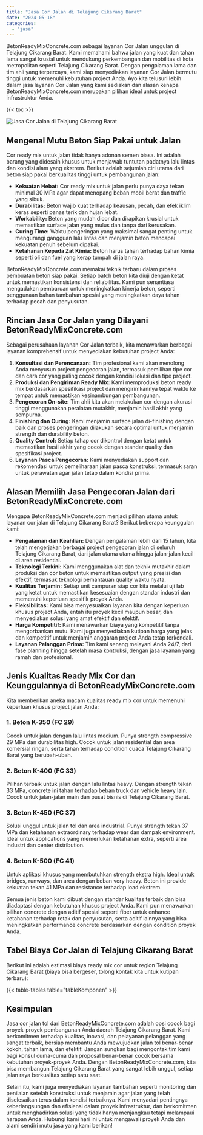 ```yaml
---
title: "Jasa Cor Jalan di Telajung Cikarang Barat"
date: "2024-05-18"
categories: 
  - "jasa"
---
```


BetonReadyMixConcrete.com sebagai layanan Cor Jalan unggulan di Telajung Cikarang Barat. Kami memahami bahwa jalan yang kuat dan tahan lama sangat krusial untuk mendukung perkembangan dan mobilitas di kota metropolitan seperti Telajung Cikarang Barat. Dengan pengalaman lama dan tim ahli yang terpercaya, kami siap menyediakan layanan Cor Jalan bermutu tinggi untuk memenuhi kebutuhan project Anda. Ayo kita telusuri lebih dalam jasa layanan Cor Jalan yang kami sediakan dan alasan kenapa BetonReadyMixConcrete.com merupakan pilihan ideal untuk project infrastruktur Anda.

{{< toc >}}

![Jasa Cor Jalan di Telajung Cikarang Barat](https://betoncor8.github.io/cor/harga-beton-readymix-concrete%20(20).png)

## Mengenal Mutu Beton Siap Pakai untuk Jalan

Cor ready mix untuk jalan tidak hanya adonan semen biasa. Ini adalah barang yang didesain khusus untuk menjawab tuntutan padatnya lalu lintas dan kondisi alam yang ekstrem. Berikut adalah sejumlah ciri utama dari beton siap pakai berkualitas tinggi untuk pembangunan jalan:

- **Kekuatan Hebat:** Cor ready mix untuk jalan perlu punya daya tekan minimal 30 MPa agar dapat menopang beban mobil berat dan traffic yang sibuk.
- **Durabilitas:** Beton wajib kuat terhadap keausan, pecah, dan efek iklim keras seperti panas terik dan hujan lebat.
- **Workability:** Beton yang mudah dicor dan dirapikan krusial untuk memastikan surface jalan yang mulus dan tanpa dari kerusakan.
- **Curing Time:** Waktu pengeringan yang maksimal sangat penting untuk mengurangi gangguan lalu lintas dan menjamin beton mencapai kekuatan penuh sebelum dipakai.
- **Ketahanan Kepada Zat Kimia:** Beton harus tahan terhadap bahan kimia seperti oli dan fuel yang kerap tumpah di jalan raya.

BetonReadyMixConcrete.com memakai teknik terbaru dalam proses pembuatan beton siap pakai. Setiap batch beton kita diuji dengan ketat untuk memastikan konsistensi dan reliabilitas. Kami pun senantiasa mengadakan pembaruan untuk meningkatkan kinerja beton, seperti penggunaan bahan tambahan spesial yang meningkatkan daya tahan terhadap pecah dan penyusutan.

## Rincian Jasa Cor Jalan yang Dilayani BetonReadyMixConcrete.com

Sebagai perusahaan layanan Cor Jalan terbaik, kita menawarkan berbagai layanan komprehensif untuk menyediakan kebutuhan project Anda:

1. **Konsultasi dan Perencanaan:** Tim profesional kami akan menolong Anda menyusun project pengecoran jalan, termasuk pemilihan tipe cor dan cara cor yang paling cocok dengan kondisi lokasi dan tipe project.
2. **Produksi dan Pengiriman Ready Mix:** Kami memproduksi beton ready mix berdasarkan spesifikasi project dan mengirimkannya tepat waktu ke tempat untuk memastikan kesinambungan pembangunan.
3. **Pengecoran On-site:** Tim ahli kita akan melakukan cor dengan akurasi tinggi menggunakan peralatan mutakhir, menjamin hasil akhir yang sempurna.
4. **Finishing dan Curing:** Kami menjamin surface jalan di-finishing dengan baik dan proses pengeringan dilakukan secara optimal untuk menjamin strength dan durability beton.
5. **Quality Control:** Setiap tahap cor dikontrol dengan ketat untuk memastikan hasil akhir yang cocok dengan standar quality dan spesifikasi project.
6. **Layanan Pasca Pengecoran:** Kami menyediakan support dan rekomendasi untuk pemeliharaan jalan pasca konstruksi, termasuk saran untuk perawatan agar jalan tetap dalam kondisi prima.

## Alasan Memilih Jasa Pengecoran Jalan dari BetonReadyMixConcrete.com

Mengapa BetonReadyMixConcrete.com menjadi pilihan utama untuk layanan cor jalan di Telajung Cikarang Barat? Berikut beberapa keunggulan kami:

- **Pengalaman dan Keahlian:** Dengan pengalaman lebih dari 15 tahun, kita telah mengerjakan berbagai project pengecoran jalan di seluruh Telajung Cikarang Barat, dari jalan utama utama hingga jalan-jalan kecil di area residential.
- **Teknologi Terkini:** Kami menggunakan alat dan teknik mutakhir dalam produksi dan cor beton untuk memastikan output yang presisi dan efektif, termasuk teknologi pemantauan quality waktu nyata.
- **Kualitas Terjamin:** Setiap unit campuran siap cor kita melalui uji lab yang ketat untuk memastikan kesesuaian dengan standar industri dan memenuhi keperluan spesifik proyek Anda.
- **Fleksibilitas:** Kami bisa menyesuaikan layanan kita dengan keperluan khusus project Anda, entah itu proyek kecil maupun besar, dan menyediakan solusi yang amat efektif dan efektif.
- **Harga Kompetitif:** Kami menawarkan biaya yang kompetitif tanpa mengorbankan mutu. Kami juga menyediakan kutipan harga yang jelas dan kompetitif untuk menjamin anggaran project Anda tetap terkendali.
- **Layanan Pelanggan Prima:** Tim kami senang melayani Anda 24/7, dari fase planning hingga setelah masa kontruksi, dengan jasa layanan yang ramah dan profesional.

## Jenis Kualitas Ready Mix Cor dan Keunggulannya di BetonReadyMixConcrete.com

Kita memberikan aneka macam kualitas ready mix cor untuk memenuhi keperluan khusus project jalan Anda:

### 1\. Beton K-350 (FC 29)

Cocok untuk jalan dengan lalu lintas medium. Punya strength compressive 29 MPa dan durabilitas high. Cocok untuk jalan residential dan area komersial ringan, serta tahan terhadap condition cuaca Telajung Cikarang Barat yang berubah-ubah.

### 2\. Beton K-400 (FC 33)

Pilihan terbaik untuk jalan dengan lalu lintas heavy. Dengan strength tekan 33 MPa, concrete ini tahan terhadap beban truck dan vehicle heavy lain. Cocok untuk jalan-jalan main dan pusat bisnis di Telajung Cikarang Barat.

### 3\. Beton K-450 (FC 37)

Solusi unggul untuk jalan tol dan area industrial. Punya strength tekan 37 MPa dan ketahanan extraordinary terhadap wear dan dampak environment. Ideal untuk applications yang memerlukan ketahanan extra, seperti area industri dan center distribution.

### 4\. Beton K-500 (FC 41)

Untuk aplikasi khusus yang membutuhkan strength ekstra high. Ideal untuk bridges, runways, dan area dengan beban very heavy. Beton ini provide kekuatan tekan 41 MPa dan resistance terhadap load ekstrem.

Semua jenis beton kami dibuat dengan standar kualitas terbaik dan bisa diadaptasi dengan kebutuhan khusus project Anda. Kami pun menawarkan pilihan concrete dengan aditif spesial seperti fiber untuk enhance ketahanan terhadap retak dan penyusutan, serta aditif lainnya yang bisa meningkatkan performance concrete berdasarkan dengan condition proyek Anda.

## Tabel Biaya Cor Jalan di Telajung Cikarang Barat

Berikut ini adalah estimasi biaya ready mix cor untuk region Telajung Cikarang Barat (biaya bisa bergeser, tolong kontak kita untuk kutipan terbaru):

{{< table-tables table="tableKomponen" >}}

## Kesimpulan

Jasa cor jalan tol dari BetonReadyMixConcrete.com adalah opsi cocok bagi proyek-proyek pembangunan Anda daerah Telajung Cikarang Barat. Kami berkomitmen terhadap kualitas, inovasi, dan pelayanan pelanggan yang sangat terbaik, bersiap membantu Anda mewujudkan jalan tol benar-benar kokoh, tahan lama, dan efektif. Jangan sungkan bagi mengontak tim kami bagi konsul cuma-cuma dan proposal benar-benar cocok bersama kebutuhan proyek-proyek Anda. Dengan BetonReadyMixConcrete.com, kita bisa membangun Telajung Cikarang Barat yang sangat lebih unggul, setiap jalan raya berkualitas setiap satu saat.

Selain itu, kami juga menyediakan layanan tambahan seperti monitoring dan penilaian setelah konstruksi untuk menjamin agar jalan yang telah diselesaikan terus dalam kondisi terbaiknya. Kami menyadari pentingnya keberlangsungan dan efisiensi dalam proyek infrastruktur, dan berkomitmen untuk menghadirkan solusi yang tidak hanya menjangkau tetapi melampaui harapan Anda. Hubungi kami hari ini untuk mengawali proyek Anda dan alami sendiri mutu jasa yang kami berikan!
